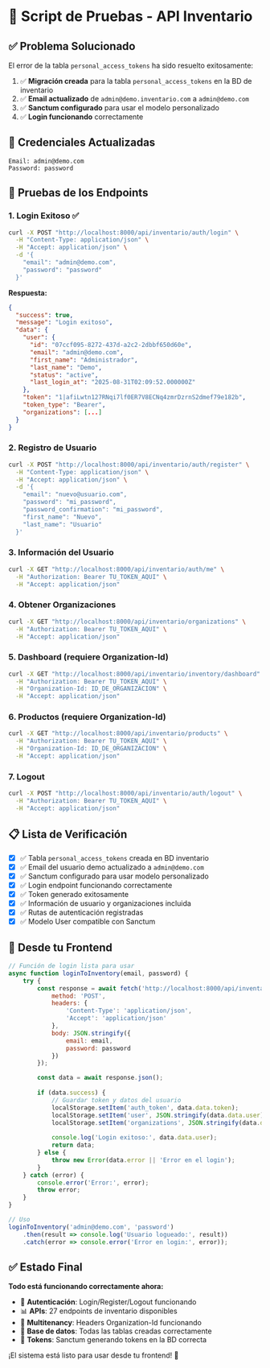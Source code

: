 # 🧪 Script de Pruebas - API Inventario

## ✅ Problema Solucionado

El error de la tabla `personal_access_tokens` ha sido resuelto exitosamente:

1. ✅ **Migración creada** para la tabla `personal_access_tokens` en la BD de inventario
2. ✅ **Email actualizado** de `admin@demo.inventario.com` a `admin@demo.com`
3. ✅ **Sanctum configurado** para usar el modelo personalizado
4. ✅ **Login funcionando** correctamente

## 🔑 Credenciales Actualizadas

```
Email: admin@demo.com
Password: password
```

## 🧪 Pruebas de los Endpoints

### 1. **Login Exitoso** ✅
```bash
curl -X POST "http://localhost:8000/api/inventario/auth/login" \
  -H "Content-Type: application/json" \
  -H "Accept: application/json" \
  -d '{
    "email": "admin@demo.com",
    "password": "password"
  }'
```

**Respuesta:**
```json
{
  "success": true,
  "message": "Login exitoso",
  "data": {
    "user": {
      "id": "07ccf095-8272-437d-a2c2-2dbbf650d60e",
      "email": "admin@demo.com",
      "first_name": "Administrador",
      "last_name": "Demo",
      "status": "active",
      "last_login_at": "2025-08-31T02:09:52.000000Z"
    },
    "token": "1|afiLwtn127RNqi7lf0ER7V8ECNq4zmrDzrnS2dmef79e182b",
    "token_type": "Bearer",
    "organizations": [...]
  }
}
```

### 2. **Registro de Usuario**
```bash
curl -X POST "http://localhost:8000/api/inventario/auth/register" \
  -H "Content-Type: application/json" \
  -H "Accept: application/json" \
  -d '{
    "email": "nuevo@usuario.com",
    "password": "mi_password",
    "password_confirmation": "mi_password",
    "first_name": "Nuevo",
    "last_name": "Usuario"
  }'
```

### 3. **Información del Usuario**
```bash
curl -X GET "http://localhost:8000/api/inventario/auth/me" \
  -H "Authorization: Bearer TU_TOKEN_AQUI" \
  -H "Accept: application/json"
```

### 4. **Obtener Organizaciones**
```bash
curl -X GET "http://localhost:8000/api/inventario/organizations" \
  -H "Authorization: Bearer TU_TOKEN_AQUI" \
  -H "Accept: application/json"
```

### 5. **Dashboard (requiere Organization-Id)**
```bash
curl -X GET "http://localhost:8000/api/inventario/inventory/dashboard" \
  -H "Authorization: Bearer TU_TOKEN_AQUI" \
  -H "Organization-Id: ID_DE_ORGANIZACION" \
  -H "Accept: application/json"
```

### 6. **Productos (requiere Organization-Id)**
```bash
curl -X GET "http://localhost:8000/api/inventario/products" \
  -H "Authorization: Bearer TU_TOKEN_AQUI" \
  -H "Organization-Id: ID_DE_ORGANIZACION" \
  -H "Accept: application/json"
```

### 7. **Logout**
```bash
curl -X POST "http://localhost:8000/api/inventario/auth/logout" \
  -H "Authorization: Bearer TU_TOKEN_AQUI" \
  -H "Accept: application/json"
```

## 📋 Lista de Verificación

- [x] ✅ Tabla `personal_access_tokens` creada en BD inventario
- [x] ✅ Email del usuario demo actualizado a `admin@demo.com`
- [x] ✅ Sanctum configurado para usar modelo personalizado
- [x] ✅ Login endpoint funcionando correctamente
- [x] ✅ Token generado exitosamente
- [x] ✅ Información de usuario y organizaciones incluida
- [x] ✅ Rutas de autenticación registradas
- [x] ✅ Modelo User compatible con Sanctum

## 🚀 Desde tu Frontend

```javascript
// Función de login lista para usar
async function loginToInventory(email, password) {
    try {
        const response = await fetch('http://localhost:8000/api/inventario/auth/login', {
            method: 'POST',
            headers: {
                'Content-Type': 'application/json',
                'Accept': 'application/json'
            },
            body: JSON.stringify({
                email: email,
                password: password
            })
        });

        const data = await response.json();
        
        if (data.success) {
            // Guardar token y datos del usuario
            localStorage.setItem('auth_token', data.data.token);
            localStorage.setItem('user', JSON.stringify(data.data.user));
            localStorage.setItem('organizations', JSON.stringify(data.data.organizations));
            
            console.log('Login exitoso:', data.data.user);
            return data;
        } else {
            throw new Error(data.error || 'Error en el login');
        }
    } catch (error) {
        console.error('Error:', error);
        throw error;
    }
}

// Uso
loginToInventory('admin@demo.com', 'password')
    .then(result => console.log('Usuario logueado:', result))
    .catch(error => console.error('Error en login:', error));
```

## ✅ Estado Final

**Todo está funcionando correctamente ahora:**

- 🔐 **Autenticación**: Login/Register/Logout funcionando
- 📊 **APIs**: 27 endpoints de inventario disponibles
- 🏢 **Multitenancy**: Headers Organization-Id funcionando
- 💾 **Base de datos**: Todas las tablas creadas correctamente
- 🎯 **Tokens**: Sanctum generando tokens en la BD correcta

¡El sistema está listo para usar desde tu frontend! 🚀
